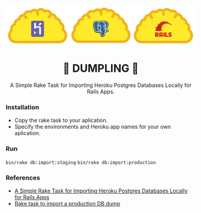 <div align="center">
  <img alt="dumpling" src="dumpling.png" width="600px">
  <h1>🥟 DUMPLING 🥟</h1>
  <p>A Simple Rake Task for Importing Heroku Postgres Databases Locally for Rails Apps.</p>
</div>

### Installation
* Copy the rake task to your aplication.
* Specify the environments and Heroku app names for your own aplication.

### Run
`bin/rake db:import:staging`
`bin/rake db:import:production`

### References
* [A Simple Rake Task for Importing Heroku Postgres Databases Locally for Rails Apps](https://monoso.brettchalupa.com/heroku-db-import-rake-task-for-rails)
* [Rake task to import a production DB dump](https://www.lucascaton.com.br/2016/03/12/rake-task-to-import-a-production-db-dump)